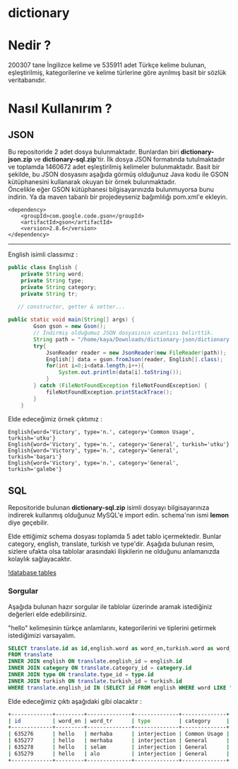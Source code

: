 # dictionary
# Nedir ? 
200307 tane İngilizce kelime ve 535911 adet Türkçe kelime bulunan, eşleştirilmiş, kategorilerine ve kelime türlerine göre ayrılmış basit bir sözlük veritabanıdır.

# Nasıl Kullanırım ? 
## JSON 
Bu repositoride 2 adet dosya bulunmaktadır. Bunlardan biri **dictionary-json.zip** ve **dictionary-sql.zip**'tir. İlk dosya JSON formatında tutulmaktadır ve toplamda 1460672 adet eşleştirilmiş kelimeler bulunmaktadır. Basit bir şekilde, bu JSON dosyasını aşağıda görmüş olduğunuz Java kodu ile GSON kütüphanesini kullanarak okuyan bir örnek bulunmaktadır.   
Öncelikle eğer GSON kütüphanesi bilgisayarınızda bulunmuyorsa bunu indirin. Ya da maven tabanlı bir projedeyseniz bağımlılığı pom.xml'e ekleyin.  


```
<dependency>
    <groupId>com.google.code.gson</groupId>
    <artifactId>gson</artifactId>
    <version>2.8.6</version>
</dependency>
```
---
English isimli classımız :   
```java
public class English {
    private String word;
    private String type;
    private String category;
    private String tr;
    
   // constructor, getter & setter...
```

```java
public static void main(String[] args) {
        Gson gson = new Gson();
        // İndirmiş olduğumuz JSON dosyasının uzantısı belirttik.
        String path = "/home/kaya/Downloads/dictionary-json/dictionary.json";
        try{
            JsonReader reader = new JsonReader(new FileReader(path));
            English[] data = gson.fromJson(reader, English[].class);
            for(int i=0;i<data.length;i++){
                System.out.println(data[i].toString());
            }
        } catch (FileNotFoundException fileNotFoundException) {
            fileNotFoundException.printStackTrace();
        }
    }
```
Elde edeceğimiz örnek çıktımız : 
```
English{word='Victory', type='n.', category='Common Usage', turkish='utku'}
English{word='Victory', type='n.', category='General', turkish='utku'}
English{word='Victory', type='n.', category='General', turkish='başarı'}
English{word='Victory', type='n.', category='General', turkish='galebe'}
```

## SQL

Repositoride bulunan **dictionary-sql.zip** isimli dosyayı bilgisayarınıza indirerek kullanmış olduğunuz MySQL'e import edin. schema'nın ismi **lemon** diye geçebilir. 

Elde ettiğimiz schema dosyası toplamda 5 adet tablo içermektedir. Bunlar category, english, translate, turkish ve type'dir. Aşağıda bulunan resim, sizlere ufakta olsa tablolar arasındaki ilişkilerin ne olduğunu anlamanızda kolaylık sağlayacaktır. 

[!database tables](https://raw.githubusercontent.com/firatkaya1/dictionary/main/database.png)

### Sorgular

Aşağıda bulunan hazır sorgular ile tablolar üzerinde aramak istediğiniz değerleri elde edebilirsiniz.

"hello" kelimesinin türkçe anlamlarını, kategorilerini ve tiplerini getirmek istediğimizi varsayalım. 
```sql
SELECT translate.id as id,english.word as word_en,turkish.word as word_tr,type.name as type,category.name as category    
FROM translate     
INNER JOIN english ON translate.english_id = english.id    
INNER JOIN category ON translate.category_id = category.id    
INNER JOIN type ON translate.type_id = type.id    
INNER JOIN turkish ON translate.turkish_id = turkish.id    
WHERE translate.english_id IN (SELECT id FROM english WHERE word LIKE "hello");
```
Elde edeceğimiz çıktı aşağıdaki gibi olacaktır : 

```sh
+-------------+---------+--------------+--------------+--------------+
| id          | word_en | word_tr      | type         | category     |
+-------------+---------+--------------+--------------+--------------+
| 635276      | hello   | merhaba      | interjection | Common Usage | 
| 635277      | hello   | merhaba      | interjection | General      | 
| 635278      | hello   | selam        | interjection | General      | 
| 635279      | hello   | alo          | interjection | General      | 
+-------------+---------+--------------+--------------+--------------+
```
